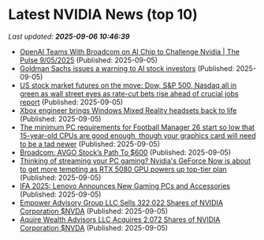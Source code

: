 # Latest NVIDIA News (top 10)
_Last updated: **2025-09-06 10:46:39**_

- [OpenAI Teams With Broadcom on AI Chip to Challenge Nvidia | The Pulse 9/05/2025](https://biztoc.com/x/444eef1fb3a3661b) (Published: 2025-09-05)
- [Goldman Sachs issues a warning to AI stock investors](https://finance.yahoo.com/news/goldman-sachs-issues-a-warning-to-ai-stock-investors-103249786.html) (Published: 2025-09-05)
- [US stock market futures on the move: Dow, S&P 500, Nasdaq all in green as wall street eyes as rate-cut bets rise ahead of crucial jobs report](https://economictimes.indiatimes.com/news/international/us/us-stock-market-futures-on-the-move-dow-sp-500-nasdaq-all-in-green-as-wall-street-eyes-as-rate-cut-bets-rise-ahead-of-crucial-jobs-report/articleshow/123717641.cms) (Published: 2025-09-05)
- [Xbox engineer brings Windows Mixed Reality headsets back to life](https://www.theverge.com/news/772360/microsoft-windows-mixed-reality-headsets-streamvr-driver) (Published: 2025-09-05)
- [The minimum PC requirements for Football Manager 26 start so low that 15-year-old CPUs are good enough, though your graphics card will need to be a tad newer](https://www.pcgamer.com/hardware/the-minimum-pc-requirements-for-football-manager-26-start-so-low-that-15-year-old-cpus-are-good-enough-though-your-graphics-card-will-need-to-be-a-tad-newer/) (Published: 2025-09-05)
- [Broadcom: AVGO Stock’s Path To $600](https://www.forbes.com/sites/greatspeculations/2025/09/05/broadcom-avgo-stocks-path-to-600/) (Published: 2025-09-05)
- [Thinking of streaming your PC gaming? Nvidia's GeForce Now is about to get more tempting as RTX 5080 GPU powers up top-tier plan](https://www.techradar.com/gaming/pc-gaming/thinking-of-streaming-your-pc-gaming-nvidias-geforce-now-is-about-to-get-more-tempting-as-rtx-5080-gpu-powers-up-top-tier-plan) (Published: 2025-09-05)
- [IFA 2025: Lenovo Announces New Gaming PCs and Accessories](https://www.thurrott.com/games/pc-gaming/325880/ifa-2025-lenovo-announces-new-gaming-pcs-and-accessories) (Published: 2025-09-05)
- [Empower Advisory Group LLC Sells 322,022 Shares of NVIDIA Corporation $NVDA](https://www.etfdailynews.com/2025/09/05/empower-advisory-group-llc-sells-322022-shares-of-nvidia-corporation-nvda/) (Published: 2025-09-05)
- [Aquire Wealth Advisors LLC Acquires 2,072 Shares of NVIDIA Corporation $NVDA](https://www.etfdailynews.com/2025/09/05/aquire-wealth-advisors-llc-acquires-2072-shares-of-nvidia-corporation-nvda/) (Published: 2025-09-05)
